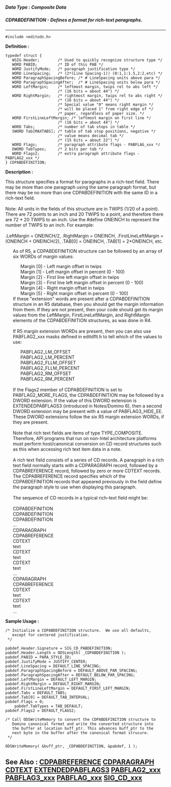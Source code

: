 ##### Data Type : Composite Data
##### CDPABDEFINITION - Defines a format for rich-text paragraphs.
---
```
#include <editods.h>
```

**Definition :**
```
typedef struct {
   WSIG Header;        /* Used to quickly recognize structure type */
   WORD PABID;         /* ID of this PAB */
   WORD JustifyMode;   /* paragraph justification type */
   WORD LineSpacing;   /* (2*(Line Spacing-1)) (0:1,1:1.5,2:2,etc) */
   WORD ParagraphSpacingBefore; /* # LineSpacing units above para */
   WORD ParagraphSpacingAfter;  /* # LineSpacing units below para */
   WORD LeftMargin;    /* leftmost margin, twips rel to abs left */
                       /* (16 bits = about 44") */
   WORD RightMargin;   /* rightmost margin, twips rel to abs right */
                       /* (16 bits = about 44") */
                       /* Special value "0" means right margin */
                       /* will be placed 1" from right edge of */
                       /* paper, regardless of paper size. */
   WORD FirstLineLeftMargin; /* leftmost margin on first line */
                       /* (16 bits = about 44") */
   WORD Tabs;          /* number of tab stops in table */
   SWORD Tab[MAXTABS]; /* table of tab stop positions, negative */
                       /* value means decimal tab */
                       /* (15 bits = about 22") */
   WORD Flags;         /* paragraph attribute flags - PABFLAG_xxx */
   DWORD TabTypes;     /* 2 bits per tab */
   WORD Flags2;        /* extra paragraph attribute flags - PABFLAG2_xxx */
} CDPABDEFINITION;
```

**Description :**

This structure specifies a format for paragraphs in a rich-text field. There may be more than one paragraph using the same paragraph format, but there may be no more than one CDPABDEFINITION with the same ID in a rich-text field.  <br>
<br>
Note: All units in the fields of this structure are in TWIPS (1/20 of a point).  There are 72 points to an inch and 20 TWIPS to a point, and therefore there are 72 * 20 TWIPS to an inch.  Use the  #define ONEINCH to represent the number of TWIPS to an inch.  For example:<br>
<br>
.LeftMargin = ONEINCH/2, .RightMargin = ONEINCH,  .FirstLineLeftMargin = (ONEINCH + ONEINCH/2), .TAB[0] = ONEINCH, .TAB[1] = 2*ONEINCH, etc.<br>

<ul>As of R5, a CDPABDEFINITION structure can be followed by an array of six WORDs of margin values:
<ul>Margin [0]	- Left margin offset in twips<br>
Margin [1]	- Left margin offset in percent (0 - 100)<br>
Margin [2]	- First line left margin offset in twips<br>
Margin [3]	- First line left margin offset in percent (0 - 100)<br>
Margin [4]	- Right margin offset in twips<br>
Margin [5]	- Right margin offset in percent (0 - 100)<br>
</ul>
If these &quot;extension&quot; words are present after a CDPABDEFINITION structure in an R5 database, then you should get the margin information from them.  If they are not present, then your code should get its margin values from the LeftMargin, FirstLineLeftMargin, and RightMargin elements of the CDPABDEFINITION structures, as was done in R4.<br>
<br>
If R5 margin extension WORDs are present, then you can also use PABFLAG2_xxx masks defined in editdflt.h to tell which of the values to use:</ul>

<ul>
<ul>PABFLAG2_LM_OFFSET<br>
PABFLAG2_LM_PERCENT<br>
PABFLAG2_FLLM_OFFSET<br>
PABFLAG2_FLLM_PERCENT<br>
PABFLAG2_RM_OFFSET<br>
PABFLAG2_RM_PERCENT</ul>
<br>
If the Flags2 member of CDPABDEFINITION is set to PABFLAG2_MORE_FLAGS, the CDPABDEFINITION may be followed by a DWORD extension. If the value of this DWORD extension is EXTENDEDPABFLAGS3 (introduced in Notes/Domino 6), then a second DWORD extension may be present with a value of PABFLAG3_HIDE_EE. These DWORD extensions follow the six R5 margin extension WORDs, if they are present.<br>
<br>
Note that rich text fields are items of type TYPE_COMPOSITE.  Therefore, API programs that run on non-Intel architecture platforms must perform host/canonical conversion on CD record structures such as this when accessing rich text item data in a note.<br>
<br>
A rich text field consists of a series of CD records.  A paragraph in a rich text field normally starts with a CDPARAGRAPH record, followed by a CDPABREFERENCE record, followed by zero or more CDTEXT records.  The CDPABREFERENCE record specifies which of the CDPABDEFINITION records that appeared previously in the field define the paragraph style to use when displaying this paragraph. <br>
<br>
The sequence of CD records in a typical rich-text field might be:<br>
<br>
CDPABDEFINITION    <br>
CDPABDEFINITION    <br>
CDPABDEFINITION    <br>
...<br>
CDPARAGRAPH	  <br>
CDPABREFERENCE<br>
CDTEXT<br>
text	<br>
CDTEXT	<br>
text<br>
CDTEXT	<br>
text<br>
...<br>
CDPARAGRAPH	  <br>
CDPABREFERENCE<br>
CDTEXT<br>
text	<br>
CDTEXT	<br>
text<br>
...</ul>



**Sample Usage :**
```
/* Initialize a CDPABDEFINITION structure.  We use all defaults, 
   except for centered justification. 
 */

pabdef.Header.Signature = SIG_CD_PABDEFINITION;
pabdef.Header.Length = ODSLength( _CDPABDEFINITION );
pabdef.PABID = PARA_STYLE_ID;
pabdef.JustifyMode = JUSTIFY_CENTER;
pabdef.LineSpacing = DEFAULT_LINE_SPACING;
pabdef.ParagraphSpacingBefore = DEFAULT_ABOVE_PAR_SPACING;
pabdef.ParagraphSpacingAfter = DEFAULT_BELOW_PAR_SPACING;
pabdef.LeftMargin = DEFAULT_LEFT_MARGIN;
pabdef.RightMargin = DEFAULT_RIGHT_MARGIN;
pabdef.FirstLineLeftMargin = DEFAULT_FIRST_LEFT_MARGIN;
pabdef.Tabs = DEFAULT_TABS;
pabdef.Tab[0] = DEFAULT_TAB_INTERVAL;
pabdef.Flags = 0;
	pabdef.TabTypes = TAB_DEFAULT;
pabdef.Flags2 = DEFAULT_FLAGS2;

/* Call ODSWriteMemory to convert the CDPABDEFINITION structure to 
   Domino canonical format and write the converted structure into
   the buffer at location buff_ptr. This advances buff_ptr to the
   next byte in the buffer after the canonical format strucure.
 */
    
ODSWriteMemory( &buff_ptr, _CDPABDEFINITION, &pabdef, 1 );
```

**See Also :**
[CDPABREFERENCE](/domino-c-api-docs/reference/Data/CDPABREFERENCE)
[CDPARAGRAPH](/domino-c-api-docs/reference/Data/CDPARAGRAPH)
[CDTEXT](/domino-c-api-docs/reference/Data/CDTEXT)
[EXTENDEDPABFLAGS3](/domino-c-api-docs/reference/Symb/EXTENDEDPABFLAGS3)
[PABFLAG2_xxx](/domino-c-api-docs/reference/Symb/PABFLAG2_xxx)
[PABFLAG3_xxx](/domino-c-api-docs/reference/Symb/PABFLAG3_xxx)
[PABFLAG_xxx](/domino-c-api-docs/reference/Symb/PABFLAG_xxx)
[SIG_CD_xxx](/domino-c-api-docs/reference/Symb/SIG_CD_xxx)
---
